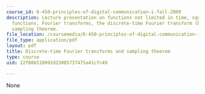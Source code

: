 ```yaml
---
course_id: 6-450-principles-of-digital-communication-i-fall-2009
description: Lecture presentation on functions not limited in time, square integrable
  functions, Fourier transforms, the discrete-time Fourier transform (DTFT), and the
  sampling theorem.
file_location: /coursemedia/6-450-principles-of-digital-communication-i-fall-2009/22f00b510092d23005737475a41cfc49_MIT6_450F09_slide09.pdf
file_type: application/pdf
layout: pdf
title: Discrete-time Fourier transforms and sampling theorem
type: course
uid: 22f00b510092d23005737475a41cfc49

---
```

None